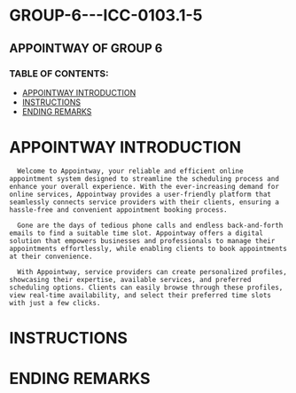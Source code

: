 # GROUP-6---ICC-0103.1-5
## APPOINTWAY OF GROUP 6

### TABLE OF CONTENTS:
* [APPOINTWAY INTRODUCTION](#APPOINTWAY-INTRODUCTION)
* [INSTRUCTIONS](#INSTRUCTIONS)
* [ENDING REMARKS](#ENDING-REMARKS)

# APPOINTWAY INTRODUCTION
      Welcome to Appointway, your reliable and efficient online appointment system designed to streamline the scheduling process and enhance your overall experience. With the ever-increasing demand for online services, Appointway provides a user-friendly platform that seamlessly connects service providers with their clients, ensuring a hassle-free and convenient appointment booking process.

      Gone are the days of tedious phone calls and endless back-and-forth emails to find a suitable time slot. Appointway offers a digital solution that empowers businesses and professionals to manage their appointments effortlessly, while enabling clients to book appointments at their convenience.

      With Appointway, service providers can create personalized profiles, showcasing their expertise, available services, and preferred scheduling options. Clients can easily browse through these profiles, view real-time availability, and select their preferred time slots with just a few clicks.
# INSTRUCTIONS

# ENDING REMARKS
